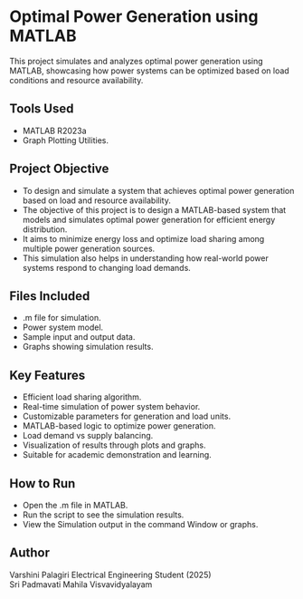 # Optimal Power Generation using MATLAB

This project simulates and analyzes optimal power generation using MATLAB, showcasing how power systems can be optimized based on load conditions and resource availability.

##  Tools Used
- MATLAB R2023a
- Graph Plotting Utilities.

##  Project Objective
- To design and simulate a system that achieves optimal power generation based on load and resource availability.
- The objective of this project is to design a MATLAB-based system that models and simulates optimal power generation for efficient energy distribution.
- It aims to minimize energy loss and optimize load sharing among multiple power generation sources.
- This simulation also helps in understanding how real-world power systems respond to changing load demands.

##  Files Included
- .m file for simulation.
- Power system model.
- Sample input and output data.
- Graphs showing simulation results.

##  Key Features
- Efficient load sharing algorithm.
- Real-time simulation of power system behavior.
- Customizable parameters for generation and load units.
- MATLAB-based logic to optimize power generation.
- Load demand vs supply balancing.
- Visualization of results through plots and graphs.
- Suitable for academic demonstration and learning.

##  How to Run
- Open the .m file in MATLAB.
- Run the script to see the simulation results.
- View the Simulation output in the command Window or graphs.

##  Author
Varshini Palagiri
Electrical Engineering Student (2025)  
Sri Padmavati Mahila Visvavidyalayam
